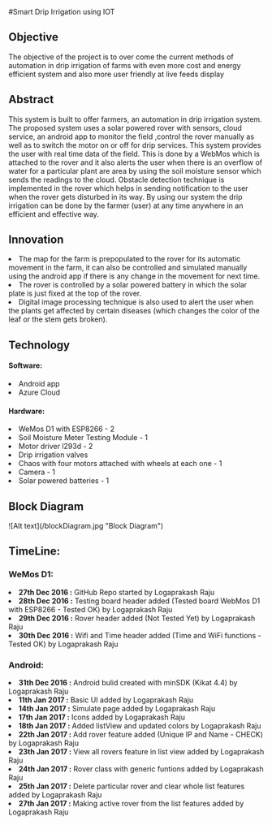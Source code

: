 #Smart Drip Irrigation using IOT 

<h2>Objective</h2>
   <p>The objective of the project is to over come the current methods of automation in drip irrigation of farms with even more cost and energy efficient system and also more user friendly at live feeds display</p>
   
<h2>Abstract</h2>
   <p>This system is built to offer farmers, an automation in drip irrigation system. The proposed system uses a solar powered rover with sensors, cloud service, an android app to monitor the field ,control the rover manually as well as to switch the motor on or off for drip services. This system provides the user with real time data of the field. This is done by a WebMos which is attached to the rover and it also alerts the user when there is an overflow of water for a particular plant are area  by using the soil moisture sensor which sends the readings to the cloud. Obstacle detection technique is implemented in the rover which helps in sending notification to the user when the rover gets disturbed in its way. By using our system the drip irrigation can be done by the farmer (user) at any time anywhere in an efficient and effective way.</p>
  
<h2>Innovation</h2>
<li>The map for the farm is prepopulated to the rover for its automatic movement in the farm, it can also be controlled and simulated manually using the android app if there is any change in the movement for next time. 
<li>The rover is controlled by a solar powered battery in which the solar plate is just fixed at the top of the rover. 
<li>Digital image processing technique is also used to alert the user when the plants get affected by certain diseases (which changes the color of the leaf or the stem gets broken).

<h2>Technology</h2>
<h4>Software:</h4>
  <li>Android app
  <li>Azure Cloud 
  
<h4>Hardware:</h4>
  <li>WeMos D1 with ESP8266 - 2
  <li>Soil Moisture Meter Testing Module - 1
  <li>Motor driver l293d - 2
  <li>Drip irrigation valves
  <li>Chaos with four motors attached with wheels at each one - 1
  <li>Camera - 1
  <li>Solar powered batteries - 1 
  
 <h2>Block Diagram</h2>
 ![Alt text](/blockDiagram.jpg "Block Diagram")

<h2>TimeLine:</h2>
<h3>WeMos D1:</h3>
<b><li> 27th Dec 2016 :</b> GitHub Repo started by Logaprakash Raju
<b><li> 28th Dec 2016 :</b> Testing board header added (Tested board WebMos D1 with ESP8266 - Tested OK) by Logaprakash Raju
<b><li> 29th Dec 2016 :</b> Rover header added (Not Tested Yet) by Logaprakash Raju
<b><li> 30th Dec 2016 :</b> Wifi and Time header added (Time and WiFi functions - Tested OK) by Logaprakash Raju

<h3>Android:</h3>
<b><li> 31th Dec 2016 :</b> Android bulid created with minSDK (Kikat 4.4) by Logaprakash Raju
<b><li> 11th Jan 2017 :</b> Basic UI added by Logaprakash Raju
<b><li> 14th Jan 2017 :</b> Simulate page added by Logaprakash Raju
<b><li> 17th Jan 2017 :</b> Icons added by Logaprakash Raju
<b><li> 18th Jan 2017 :</b> Added listView and updated colors by Logaprakash Raju
<b><li> 22th Jan 2017 :</b> Add rover feature added (Unique IP and Name - CHECK) by Logaprakash Raju
<b><li> 23th Jan 2017 :</b> View all rovers feature in list view added by Logaprakash Raju
<b><li> 24th Jan 2017 :</b> Rover class with generic funtions added by Logaprakash Raju
<b><li> 25th Jan 2017 :</b> Delete particular rover and clear whole list features added by Logaprakash Raju
<b><li> 27th Jan 2017 :</b> Making active rover from the list features added by Logaprakash Raju
